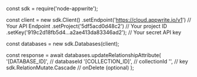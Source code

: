 const sdk = require('node-appwrite');

const client = new sdk.Client()
    .setEndpoint('https://cloud.appwrite.io/v1') // Your API Endpoint
    .setProject('5df5acd0d48c2') // Your project ID
    .setKey('919c2d18fb5d4...a2ae413da83346ad2'); // Your secret API key

const databases = new sdk.Databases(client);

const response = await databases.updateRelationshipAttribute(
    '[DATABASE_ID]', // databaseId
    '[COLLECTION_ID]', // collectionId
    '', // key
    sdk.RelationMutate.Cascade // onDelete (optional)
);
